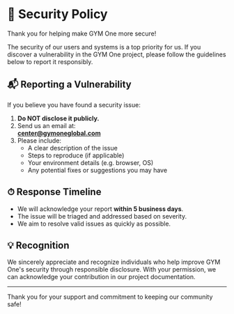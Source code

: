 # 🔐 Security Policy

Thank you for helping make GYM One more secure!

The security of our users and systems is a top priority for us. If you discover a vulnerability in the GYM One project, please follow the guidelines below to report it responsibly.

## 📬 Reporting a Vulnerability

If you believe you have found a security issue:

1. **Do NOT disclose it publicly.**
2. Send us an email at:  
   **center@gymoneglobal.com**
3. Please include:
   - A clear description of the issue
   - Steps to reproduce (if applicable)
   - Your environment details (e.g. browser, OS)
   - Any potential fixes or suggestions you may have

## ⏱ Response Timeline

- We will acknowledge your report **within 5 business days**.
- The issue will be triaged and addressed based on severity.
- We aim to resolve valid issues as quickly as possible.

## 💡 Recognition

We sincerely appreciate and recognize individuals who help improve GYM One's security through responsible disclosure. With your permission, we can acknowledge your contribution in our project documentation.

---

Thank you for your support and commitment to keeping our community safe!
